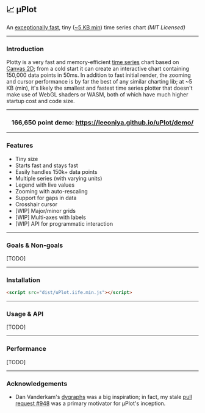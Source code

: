 ## 📈 μPlot

An [exceptionally fast](#performance), tiny ([~5 KB min](https://github.com/leeoniya/uPlot/tree/master/dist/uPlot.iife.min.js)) time series chart _(MIT Licensed)_

---
### Introduction

Plotty is a very fast and memory-efficient [time series](https://en.wikipedia.org/wiki/Time_series) chart based on [Canvas 2D](https://developer.mozilla.org/en-US/docs/Web/API/CanvasRenderingContext2D); from a cold start it can create an interactive chart containing 150,000 data points in 50ms. In addition to fast initial render, the zooming and cursor performance is by far the best of any similar charting lib; at ~5 KB (min), it's likely the smallest and fastest time series plotter that doesn't make use of WebGL shaders or WASM, both of which have much higher startup cost and code size.

---
<h3 align="center">166,650 point demo: <a href="https://leeoniya.github.io/uPlot/demo/">https://leeoniya.github.io/uPlot/demo/</a></h3>

---
### Features

- Tiny size
- Starts fast and stays fast
- Easily handles 150k+ data points
- Multiple series (with varying units)
- Legend with live values
- Zooming with auto-rescaling
- Support for gaps in data
- Crosshair cursor
- [WIP] Major/minor grids
- [WIP] Multi-axes with labels
- [WIP] API for programmatic interaction

---
### Goals & Non-goals

[TODO]

---
### Installation

```html
<script src="dist/uPlot.iife.min.js"></script>
```

---
### Usage & API

[TODO]

---
### Performance

[TODO]

---
### Acknowledgements

- Dan Vanderkam's [dygraphs](https://github.com/danvk/dygraphs) was a big inspiration; in fact, my stale [pull request #948](https://github.com/danvk/dygraphs/pull/948) was a primary motivator for μPlot's inception.